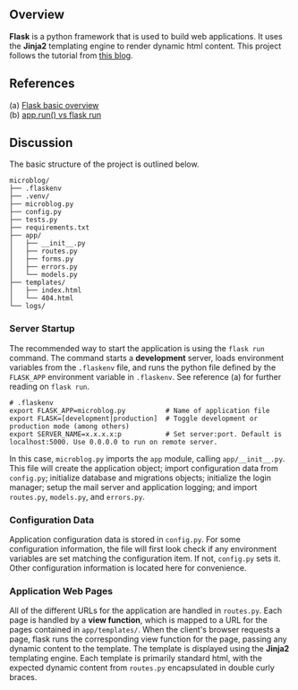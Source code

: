 ## Overview
**Flask** is a python framework that is used to build web applications. It uses the **Jinja2** templating engine to render dynamic html content. This project follows the tutorial from [this blog](https://blog.miguelgrinberg.com/post/the-flask-mega-tutorial-part-i-hello-world).

## References
   (a) [Flask basic overview](https://becominghuman.ai/full-stack-web-development-python-flask-javascript-jquery-bootstrap-802dd7d43053)<br>
   (b) [app.run() vs flask run](https://www.twilio.com/blog/how-run-flask-application)

## Discussion
The basic structure of the project is outlined below.
```
microblog/
├── .flaskenv
├── .venv/
├── microblog.py
├── config.py
├── tests.py
├── requirements.txt
├── app/
│   ├── __init__.py
│   ├── routes.py
│   ├── forms.py
│   ├── errors.py
│   └── models.py
├── templates/
│   ├── index.html
│   └── 404.html
└── logs/
```
### Server Startup
The recommended way to start the application is using the `flask run` command. The command starts a **development** server, loads environment variables from the `.flaskenv` file, and runs the python file defined by the `FLASK_APP` environment variable in `.flaskenv`. See reference (a) for further reading on `flask run`.
```
# .flaskenv
export FLASK_APP=microblog.py          # Name of application file
export FLASK=[development|production]  # Toggle development or production mode (among others)
export SERVER_NAME=x.x.x.x:p           # Set server:port. Default is localhost:5000. Use 0.0.0.0 to run on remote server. 
```
In this case, `microblog.py` imports the `app` module, calling `app/__init__.py`. This file will create the application object; import configuration data from `config.py`; initialize database and migrations objects; initialize the login manager; setup the mail server and application logging; and import `routes.py`, `models.py`, and `errors.py`.

### Configuration Data
Application configuration data is stored in `config.py`. For some configuration information, the file will first look check if any environment variables are set matching the configuration item. If not, `config.py` sets it. Other configuration information is located here for convenience.

### Application Web Pages
All of the different URLs for the application are handled in `routes.py`. Each page is handled by a **view function**, which is mapped to a URL for the pages contained in `app/templates/`. When the client's browser requests a page, flask runs the corresponding view function for the page, passing any dynamic content to the template. The template is displayed using the **Jinja2** templating engine. Each template is primarily standard html, with the expected dynamic content from `routes.py` encapsulated in double curly braces.
